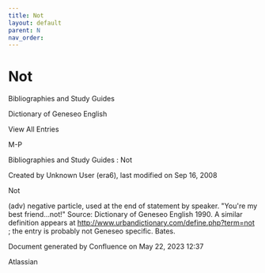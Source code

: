 ```yaml
---
title: Not
layout: default
parent: N
nav_order:
---
```


# Not

Bibliographies and Study Guides

Dictionary of Geneseo English

View All Entries

M-P

Bibliographies and Study Guides : Not

Created by  Unknown User (era6), last modified on Sep 16, 2008

Not

(adv) negative particle, used at the end of statement by speaker. &quot;You're my best friend...not!&quot; Source: Dictionary of Geneseo English 1990. A similar definition appears at http://www.urbandictionary.com/define.php?term=not ; the entry is probably not Geneseo specific. Bates.

Document generated by Confluence on May 22, 2023 12:37

Atlassian
